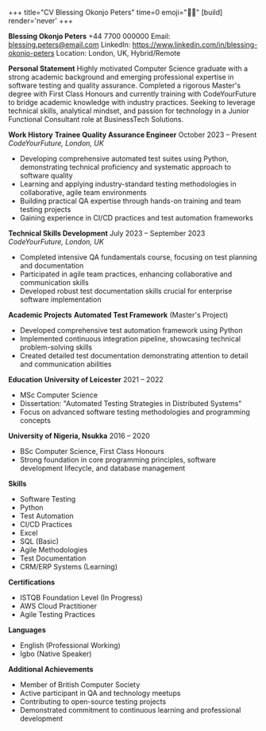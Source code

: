 +++
title="CV Blessing Okonjo Peters" 
time=0 
emoji="✍🏿" 
[build]
render='never'
+++

**Blessing Okonjo Peters**
+44 7700 000000
Email: blessing.peters@email.com
LinkedIn: https://www.linkedin.com/in/blessing-okonjo-peters
Location: London, UK, Hybrid/Remote

**Personal Statement**
Highly motivated Computer Science graduate with a strong academic background and emerging professional expertise in software testing and quality assurance. Completed a rigorous Master's degree with First Class Honours and currently training with CodeYourFuture to bridge academic knowledge with industry practices. Seeking to leverage technical skills, analytical mindset, and passion for technology in a Junior Functional Consultant role at BusinessTech Solutions.

**Work History**
**Trainee Quality Assurance Engineer** October 2023 – Present
_CodeYourFuture, London, UK_

- Developing comprehensive automated test suites using Python, demonstrating technical proficiency and systematic approach to software quality
- Learning and applying industry-standard testing methodologies in collaborative, agile team environments
- Building practical QA expertise through hands-on training and team testing projects
- Gaining experience in CI/CD practices and test automation frameworks

**Technical Skills Development** July 2023 – September 2023
_CodeYourFuture, London, UK_

- Completed intensive QA fundamentals course, focusing on test planning and documentation
- Participated in agile team practices, enhancing collaborative and communication skills
- Developed robust test documentation skills crucial for enterprise software implementation

**Academic Projects**
**Automated Test Framework** (Master's Project)

- Developed comprehensive test automation framework using Python
- Implemented continuous integration pipeline, showcasing technical problem-solving skills
- Created detailed test documentation demonstrating attention to detail and communication abilities

**Education**
**University of Leicester** 2021 – 2022

- MSc Computer Science
- Dissertation: "Automated Testing Strategies in Distributed Systems"
- Focus on advanced software testing methodologies and programming concepts

**University of Nigeria, Nsukka** 2016 – 2020

- BSc Computer Science, First Class Honours
- Strong foundation in core programming principles, software development lifecycle, and database management

**Skills**

- Software Testing
- Python
- Test Automation
- CI/CD Practices
- Excel
- SQL (Basic)
- Agile Methodologies
- Test Documentation
- CRM/ERP Systems (Learning)

**Certifications**

- ISTQB Foundation Level (In Progress)
- AWS Cloud Practitioner
- Agile Testing Practices

**Languages**

- English (Professional Working)
- Igbo (Native Speaker)

**Additional Achievements**

- Member of British Computer Society
- Active participant in QA and technology meetups
- Contributing to open-source testing projects
- Demonstrated commitment to continuous learning and professional development
